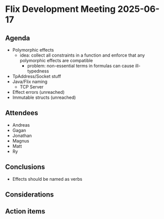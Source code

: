 # Flix Development Meeting 2025-06-17

## Agenda

- Polymorphic effects
    - idea: collect all constraints in a function and enforce that any polymorphic effects are compatible
        - problem: non-essential terms in formulas can cause ill-typedness
- TpAddress/Socket stuff
- Java/Flix naming
    - TCP Server
- Effect errors (unreached)
- Immutable structs (unreached)

## Attendees

- Andreas
- Gagan
- Jonathan
- Magnus
- Matt
- Ry

## Conclusions

- Effects should be named as verbs

## Considerations

## Action items
